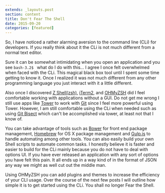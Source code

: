 ```yaml
---
extends: _layouts.post
section: content
title: Don't Fear The Shell
date: 2015-09-20
categories: [featured]
---
```

So, I have noticed a rather alarming aversion to the command line (CLi) for developers. If you really think about it the CLi is not much different from a normal text editor.

Sure it can be somewhat intimidating when you open an application and you see `bash-3.2$ ` what do I do with this... I agree I once felt overwhelmed when faced with the CLi. This magical black box tool until I spent some time getting to know it. Once I realized it was not much different from any other programming language you just interact with it a little different.

Also once I discovered   [Z Shell(zsh)](https://en.wikipedia.org/wiki/Z_shell), [iTerm2](https://www.iterm2.com/), and [OHMyZSH](https://github.com/robbyrussell/oh-my-zsh) did I feel comfortable working with applications without a GUI. Do not get me wrong I still use apps like [Tower](http://www.git-tower.com/) to work with [Git](https://git-scm.com/) since I feel more powerful using Tower. However, I am still comfortable using the CLi when needed such as using [Git Bisect](http://git-scm.com/docs/git-bisect) which can't be accomplished via tower, at least not that I know of.

You can take advantage of tools such as [Bower](http://bower.io/) for front end package management, [Homebrew](http://brew.sh/) for OS X package management and [Gulp.js](http://gulpjs.com/) to handle automating among other tools. You can also easily build your own Shell scripts to automate common tasks. I honestly believe it is faster and easier to build for the CLi mainly because you do not have to deal with options UI. If you have ever released an application with any sort of options you have felt this pain. It all ends up in a way kind of  in the format of JSON any way we might as well cut out the middle man.

Using OHMyZSH you can add plugins and themes to increase the efficiency of your CLI usage. Over the course of the next few posts I will outline how simple it is to get started using the CLi. You shall no longer Fear the Shell.
